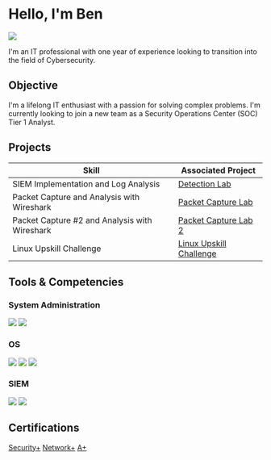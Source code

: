 # Hello, I'm Ben
<a href="https://www.linkedin.com/in/benrosan/"><img src="https://img.shields.io/badge/-LinkedIn-0072b1?&style=for-the-badge&logo=linkedin&logoColor=white" /></a>

I'm an IT professional with one year of experience looking to transition into the field of Cybersecurity.

## Objective

I'm a lifelong IT enthusiast with a passion for solving complex problems. I'm currently looking to join a new team as a Security Operations Center (SOC) Tier 1 Analyst.

## Projects

| Skill                                         | Associated Project         |
|-----------------------------------------------|----------------------------|
| SIEM Implementation and Log Analysis          | <a href="https://github.com/Benrosan/Detection-Lab">Detection Lab</a>|
| Packet Capture and Analysis with Wireshark    | <a href="https://github.com/Benrosan/PCAP_Lab">Packet Capture Lab</a>|
| Packet Capture #2 and Analysis with Wireshark | <a href="https://github.com/Benrosan/PCAP-Lab-2">Packet Capture Lab 2</a>|
| Linux Upskill Challenge                       | <a href="https://github.com/Benrosan/Linux_Upskill">Linux Upskill Challenge</a>

## Tools & Competencies

### System Administration
<div>
    <img src="https://img.shields.io/badge/Microsoft%20Azure-lightgrey?style=for-the-badge&logo=microsoftazure&logoColor=white&labelColor=%230078D4" />
    <img src="https://img.shields.io/badge/Active%20Directory-lightgrey?style=for-the-badge&logo=windows10&logoColor=white&labelColor=%230078D6" />
</div>

### OS
<div>
    <img src="https://img.shields.io/badge/Proxmox-lightgrey?style=for-the-badge&logo=proxmox&logoColor=white&labelColor=%23E57000" />
    <img src="https://img.shields.io/badge/Microsoft%20Windows-lightgrey?style=for-the-badge&logo=windows11&labelColor=%230078D4" />
    <img src="https://img.shields.io/badge/Debian-lightgrey?style=for-the-badge&logo=debian&labelColor=%23A81D33" />
</div>

### SIEM
<div>
    <img src="https://img.shields.io/badge/Wazuh-lightgrey?style=for-the-badge&logo=foobar2000&logoColor=white&labelColor=%232C4AA8" />
    <img src="https://img.shields.io/badge/Elastic-lightgrey?style=for-the-badge&logo=elastic&logoColor=white&labelColor=%23005571" />
</div>

## Certifications
<div>
    
<a href="https://www.credly.com/badges/158ce71a-f6aa-4f93-b1ab-bbd42693d0d3/public_url" />Security+</a>
<a href="https://www.credly.com/badges/c143e2f2-a5a4-41be-86d0-8e57f0b20a64/public_url" />Network+</a>
<a href="https://www.credly.com/badges/af515f2b-fea3-4e5f-9efb-0c51678bab66/public_url" />A+</a>
    
</div>
